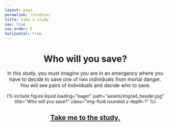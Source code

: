 ```yaml
---
layout: page
permalink: /studies/
title: take a study
nav: true
nav_order: 5
horizontal: true
---
```


<h1 style="text-align: center;"><b>Who will you save?</b></h1>

<div class="row justify-content-center" style="max-width: 800px; margin: 0 auto;">
    <div class="col-12">
        <p style="font-size: 1.1em; text-align: center;">
            In this study, you must imagine you are in an emergency where you have to decide to save one of two individuals from mortal danger. You will see pairs of individuals and decide who to save.
        </p>
    </div>
</div>

<div class="row justify-content-center">
    <div class="col-sm" style="max-width: 600px; width: 100%; text-align: center;">
        {% include figure.liquid loading="eager" path="assets/img/ad_header.jpg" title="Who will you save?" class="img-fluid rounded z-depth-1" %}
        <h2><a href="https://mscilab.com/studies/">Take me to the study.</a></h2>
    </div>
</div>
